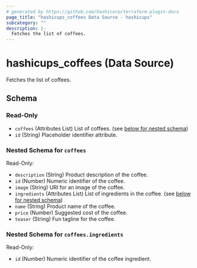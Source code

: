 ```yaml
---
# generated by https://github.com/hashicorp/terraform-plugin-docs
page_title: "hashicups_coffees Data Source - hashicups"
subcategory: ""
description: |-
  Fetches the list of coffees.
---
```


# hashicups_coffees (Data Source)

Fetches the list of coffees.



<!-- schema generated by tfplugindocs -->
## Schema

### Read-Only

- `coffees` (Attributes List) List of coffees. (see [below for nested schema](#nestedatt--coffees))
- `id` (String) Placeholder identifier attribute.

<a id="nestedatt--coffees"></a>
### Nested Schema for `coffees`

Read-Only:

- `description` (String) Product description of the coffee.
- `id` (Number) Numeric identifier of the coffee.
- `image` (String) URI for an image of the coffee.
- `ingredients` (Attributes List) List of ingredients in the coffee. (see [below for nested schema](#nestedatt--coffees--ingredients))
- `name` (String) Product name of the coffee.
- `price` (Number) Suggested cost of the coffee.
- `teaser` (String) Fun tagline for the coffee.

<a id="nestedatt--coffees--ingredients"></a>
### Nested Schema for `coffees.ingredients`

Read-Only:

- `id` (Number) Numeric identifier of the coffee ingredient.


